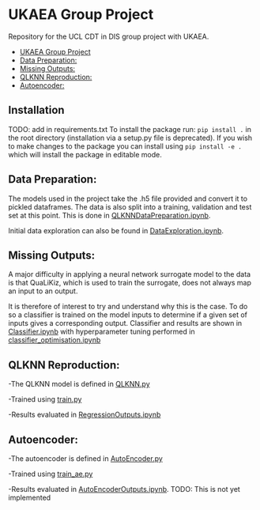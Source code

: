 # UKAEA Group Project
Repository for the UCL CDT in DIS group project with UKAEA.

<!-- omit in toc -->
- [UKAEA Group Project](#ukaeagroupproject) 
- [Data Preparation:](#data-preparation)
- [Missing Outputs:](#missing-outputs)
- [QLKNN Reproduction:](#qlknn-reproduction)
- [Autoencoder:](#autoencoder)

## Installation
TODO: add in requirements.txt
To install the package run: `pip install .` in the root directory (installation via a setup.py file is deprecated). If you wish to make changes to the package you can install using `pip install -e .` which will install the package in editable mode.

## Data Preparation:
The models used in the project take the .h5 file provided and convert it to pickled dataframes. The data is also split into a training, validation and test set at this point. This is done in [QLKNNDataPreparation.ipynb](src/notebooks/QLKNNDataPreparation.ipynb).

Initial data exploration can also be found in [DataExploration.ipynb](src/notebooks/DataExploration.ipynb).

## Missing Outputs:
A major difficulty in applying a neural network surrogate model to the data is that QuaLiKiz, which is used to train the surrogate, does not always map an input to an output.

It is therefore of interest to try and understand why this is the case. To do so a classifier is trained on the model inputs to determine if a given set of inputs gives a corresponding output. Classifier and results are shown in [Classifier.ipynb](src/notebooks/Classifier.ipynb) with hyperparameter tuning performed in [classifier_optimisation.ipynb](src/notebooks/classifier_optimisation.ipynb)

## QLKNN Reproduction:
-The QLKNN model is defined in [QLKNN.py](src/scripts/QLKNN.py)

-Trained using [train.py](src/scripts/train.py)

-Results evaluated in [RegressionOutputs.ipynb](src/notebooks/RegressionOutputs.ipynb)

## Autoencoder:
-The autoencoder is defined in [AutoEncoder.py](src/scripts/AutoEncoder.py)

-Trained using [train_ae.py](src/scripts/train_ae.py)

-Results evaluated in [AutoEncoderOutputs.ipynb](src/notebooks/AutoEncoderOutputs.ipynb). TODO: This is not yet implemented
